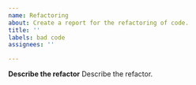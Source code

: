 ```yaml
---
name: Refactoring
about: Create a report for the refactoring of code.
title: ''
labels: bad code
assignees: ''

---
```


**Describe the refactor**
Describe the refactor.
